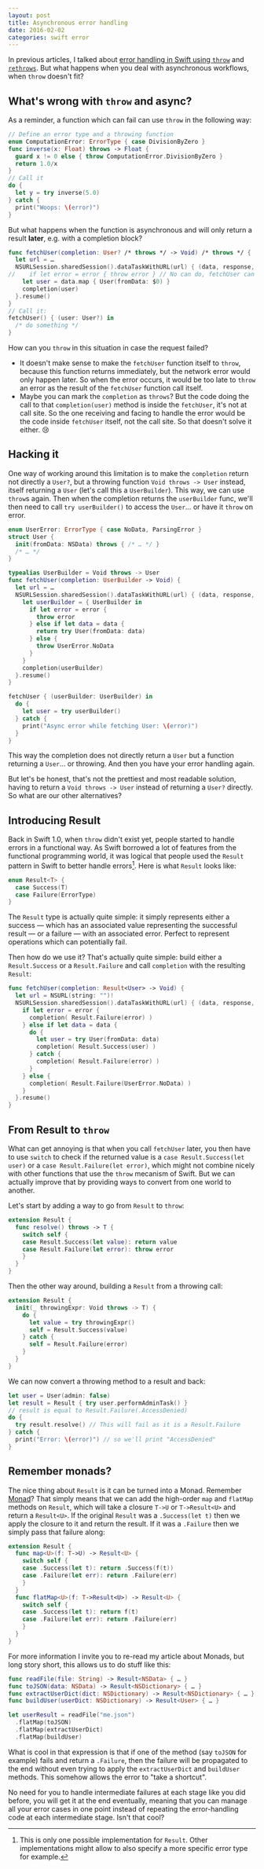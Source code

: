 ```yaml
---
layout: post
title: Asynchronous error handling
date: 2016-02-02
categories: swift error
---
```


In previous articles, I talked about [error handling in Swift using `throw`]() and [`rethrows`](). But what happens when you deal with asynchronous workflows, when `throw` doesn't fit?

## What's wrong with `throw` and async?

As a reminder, a function which can fail can use `throw` in the following way:

```swift
// Define an error type and a throwing function
enum ComputationError: ErrorType { case DivisionByZero }
func inverse(x: Float) throws -> Float {
  guard x != 0 else { throw ComputationError.DivisionByZero }
  return 1.0/x
}
// Call it
do {
  let y = try inverse(5.0)
} catch {
  print("Woops: \(error)")
}
```

But what happens when the function is asynchronous and will only return a result **later**, e.g. with a completion block?

```swift
func fetchUser(completion: User? /* throws */ -> Void) /* throws */ {
  let url = …
  NSURLSession.sharedSession().dataTaskWithURL(url) { (data, response, error) -> Void in
//    if let error = error { throw error } // No can do, fetchUser can't "throw asynchronously"
    let user = data.map { User(fromData: $0) }
    completion(user)
  }.resume()
}
// Call it:
fetchUser() { (user: User?) in
  /* do something */
}
```

How can you `throw` in this situation in case the request failed?

* It doesn't make sense to make the `fetchUser` function itself to `throw`, because this function returns immediately, but the network error would only happen later. So when the error occurs, it would be too late to `throw` an error as the result of the `fetchUser` function call itself.
* Maybe you can mark the `completion` as `throws`? But the code doing the call to that `completion(user)` method is inside the `fetchUser`, it's not at call site. So the one receiving and facing to handle the error would be the code inside `fetchUser` itself, not the call site. So that doesn't solve it either. 😢

## Hacking it

One way of working around this limitation is to make the `completion` return not directly a `User?`, but a throwing function `Void throws -> User` instead, itself returning a `User` (let's call this a `UserBuilder`). This way, we can use `throw`s again. Then when the completion returns the `userBuilder` func, we'll then need to call `try userBuilder()` to access the `User`… or have it `throw` on error.

```swift
enum UserError: ErrorType { case NoData, ParsingError }
struct User {
  init(fromData: NSData) throws { /* … */ }
  /* … */
}

typealias UserBuilder = Void throws -> User
func fetchUser(completion: UserBuilder -> Void) {
  let url = …
  NSURLSession.sharedSession().dataTaskWithURL(url) { (data, response, error) -> Void in
    let userBuilder = { UserBuilder in
      if let error = error {
        throw error
      } else if let data = data {
        return try User(fromData: data)
      } else {
        throw UserError.NoData
      }
    }
    completion(userBuilder)
  }.resume()
}

fetchUser { (userBuilder: UserBuilder) in
  do {
    let user = try userBuilder()
  } catch {
    print("Async error while fetching User: \(error)")
  }
}
```

This way the completion does not directly return a `User` but a function returning a `User`… or throwing. And then you have your error handling again.

But let's be honest, that's not the prettiest and most readable solution, having to return a `Void throws -> User` instead of returning a `User?` directly. So what are our other alternatives?

## Introducing Result

Back in Swift 1.0, when `throw` didn't exist yet, people started to handle errors in a functional way. As Swift borrowed a lot of features from the functional programming world, it was logical that people used the `Result` pattern in Swift to better handle errors[^1]. Here is what `Result` looks like:

```swift
enum Result<T> {
  case Success(T)
  case Failure(ErrorType)
}
```

[^1]: This is only one possible implementation for `Result`. Other implementations might allow to also specify a more specific error type for example.

The `Result` type is actually quite simple: it simply represents either a success — which has an associated value representing the successful result — or a failure — with an associated error. Perfect to represent operations which can potentially fail.

Then how do we use it? That's actually quite simple: build either a `Result.Success` or a `Result.Failure` and call `completion` with the resulting `Result`:

```swift
func fetchUser(completion: Result<User> -> Void) {
  let url = NSURL(string: "")!
  NSURLSession.sharedSession().dataTaskWithURL(url) { (data, response, error) -> Void in
    if let error = error {
      completion( Result.Failure(error) )
    } else if let data = data {
      do {
        let user = try User(fromData: data)
        completion( Result.Success(user) )
      } catch {
        completion( Result.Failure(error) )
      }
    } else {
      completion( Result.Failure(UserError.NoData) )
    }
  }.resume()
}
```

## From Result to `throw`

What can get annoying is that when you call `fetchUser` later, you then have to use `switch` to check if the returned value is a `case Result.Success(let user)` or a `case Result.Failure(let error)`, which might not combine nicely with other functions that use the `throw` mecanism of Swift.
But we can actually improve that by providing ways to convert from one world to another.

Let's start by adding a way to go from `Result` to `throw`:

```swift
extension Result {
  func resolve() throws -> T {
    switch self {
    case Result.Success(let value): return value
    case Result.Failure(let error): throw error
    }
  }
}
```

Then the other way around, building a `Result` from a throwing call:

```swift
extension Result {
  init(_ throwingExpr: Void throws -> T) {
    do {
      let value = try throwingExpr()
      self = Result.Success(value)
    } catch {
      self = Result.Failure(error)
    }
  }
}
```

We can now convert a throwing method to a result and back:

```swift
let user = User(admin: false)
let result = Result { try user.performAdminTask() }
// result is equal to Result.Failure(.AccessDenied)
do {
  try result.resolve() // This will fail as it is a Result.Failure
} catch {
  print("Error: \(error)") // so we'll print "AccessDenied"
}
```



## Remember monads?

The nice thing about `Result` is it can be turned into a Monad. Remember [Monad](http://alisoftware.github.io/swift/2015/10/17/lets-talk-about-monads/)? That simply means that we can add the high-order `map` and `flatMap` methods on `Result`, which will take a closure `T->U` or `T->Result<U>` and return a `Result<U>`. If the original `Result` was a `.Success(let t)` then we apply the closure to it and return the result. If it was a `.Failure` then we simply pass that failure along:

```swift
extension Result {
  func map<U>(f: T->U) -> Result<U> {
    switch self {
    case .Success(let t): return .Success(f(t))
    case .Failure(let err): return .Failure(err)
    }
  }
  func flatMap<U>(f: T->Result<U>) -> Result<U> {
    switch self {
    case .Success(let t): return f(t)
    case .Failure(let err): return .Failure(err)
    }
  }
}
```

For more information I invite you to re-read my article about Monads, but long story short, this allows us to do stuff like this:

```swift
func readFile(file: String) -> Result<NSData> { … }
func toJSON(data: NSData) -> Result<NSDictionary> { … }
func extractUserDict(dict: NSDictionary) -> Result<NSDictionary> { … }
func buildUser(userDict: NSDictionary) -> Result<User> { … }

let userResult = readFile("me.json")
  .flatMap(toJSON)
  .flatMap(extractUserDict)
  .flatMap(buildUser)
```

What is cool in that expression is that if one of the method (say `toJSON` for example) fails and return a `.Failure`, then the failure will be propagated to the end without even trying to apply the `extractUserDict` and `buildUser` methods. This somehow allows the error to "take a shortcut".

No need for you to handle intermediate failures at each stage like you did before, you will get it at the end eventually, meaning that you can manage all your error cases in one point instead of repeating the error-handling code at each intermediate stage. Isn't that cool?



